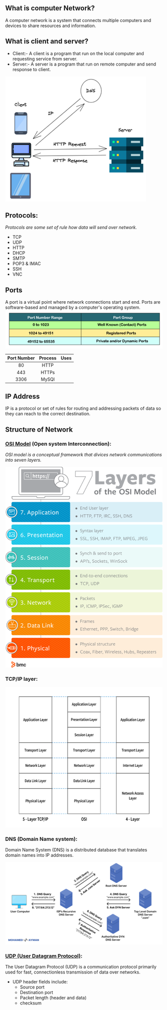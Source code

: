 ## What is computer Network?
A computer network is a system that connects multiple computers and devices to share resources and information.

## What is client and server?
  - Client:- A client is a program that run on the local computer and requesting service from server.
  - Server:- A server is a program that run on remote computer and send response to client.

  <img src="server_client_diagram.png" width="450px" height="400px" alt="sever client diagram">

  ## Protocols:
  *Protocols are some set of rule how data will send over network.*
   - TCP
   - UDP
   - HTTP
   - DHCP
   - SMTP
   - POP3 & IMAC
   - SSH
   - VNC

## Ports
A port is a virtual point where network connections start and end. Ports are software-based and managed by a computer's operating system.
<img src="port_number.png" alt="Port number image">

|Port Number| Process | Uses |
|:--:|:--:|:--:|
|80 | HTTP | |
|443| HTTPs| |
|3306| MySQl | |

## IP Address
IP is a protocol or set of rules for routing and addressing packets of data so they can reach to the correct destination.

## Structure of Network
### <a href="https://www.cloudflare.com/learning/ddos/glossary/open-systems-interconnection-model-osi/">OSI Model</a> (Open system Interconnection):
*OSI model is a conceptual framework that divices network communications into seven layers.*

<img src="osi_model.png" alt="osi model image">

### TCP/IP layer:
<img src="tcp_ip_model.png" width="550px" height="450px" alt="TCP/IP model">

### DNS (Domain Name system):
Domain Name System (DNS) is a distributed database that translates domain names into IP addresses.

<img src="dns_diagram.png" width="600px" alt="DNS sever image">

### <a href="https://www.cloudflare.com/learning/ddos/glossary/user-datagram-protocol-udp/">UDP (User Datagram Protocol)</a>:
The User Datagram Protocol (UDP) is a communication protocol primarily used for fast, connectionless transmission of data over networks.

- UDP header fields include:
  - Source port
  - Destination port
  - Packet length (header and data)
  - checksum 























































